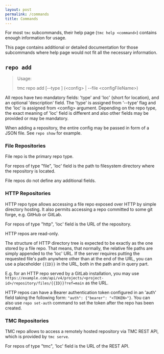 ```yaml
---
layout: post
permalink: /commands
title: Commands
---
```


For most `tmc` subcommands, their help page (`tmc help <command>`) contains enough information for usage.

This page contains additional or detailed documentation for those subcommands where help page would not fit all the 
necessary information.

## `repo add`

> Usage:
> 
>    tmc repo add [--type <type>] <name> (\<config> | --file \<configFileName>)
> 

All repos have two mandatory fields: 'type' and 'loc' (short for location), and an optional 'description' field. 
The 'type' is assigned from '--type' flag and the 'loc' is assigned from \<config> argument.
Depending on the repo type, the exact meaning of 'loc' field is different and also other fields may be provided or may be mandatory.

When adding a repository, the entire config may be passed in form of a JSON file. See `repo show` for example.

### File Repositories

File repo is the primary repo type.

For repos of type "file", 'loc' field is the path to filesystem directory where the repository is located.

File repos do not define any additional fields.

### HTTP Repositories

HTTP repo type allows accessing a file repo exposed over HTTP by simple directory hosting. It also permits
accessing a repo committed to some git forge, e.g. GitHub or GitLab.

For repos of type "http", 'loc' field is the URL of the repository.

HTTP repos are read-only.

The structure of HTTP directory tree is expected to be exactly as the one stored by a file repo.
That means, that normally, the relative file paths are simply appended to the 'loc' URL. If the server requires putting
the requested file's path anywhere other than at the end of the URL, you can use a placeholder `{{ID}}` in the URL, both in the path and in query part.

E.g. for an HTTP repo served by a GitLab installation, you may use ```https://example.com/api/v4/projects/<project-id>/repository/files/{{ID}}?ref=main``` 
as the URL.

HTTP repos can have a Bearer authentication token configured in an 'auth' field taking the following form: `"auth": {"bearer": "<TOKEN>"}`. 
You can also use `repo set-auth` command to set the token after the repo has been created. 

### TMC Repositories

TMC repo allows to access a remotely hosted repository via TMC REST API, which is provided by `tmc serve`.

For repos of type "tmc", 'loc' field is the URL of the REST API.
